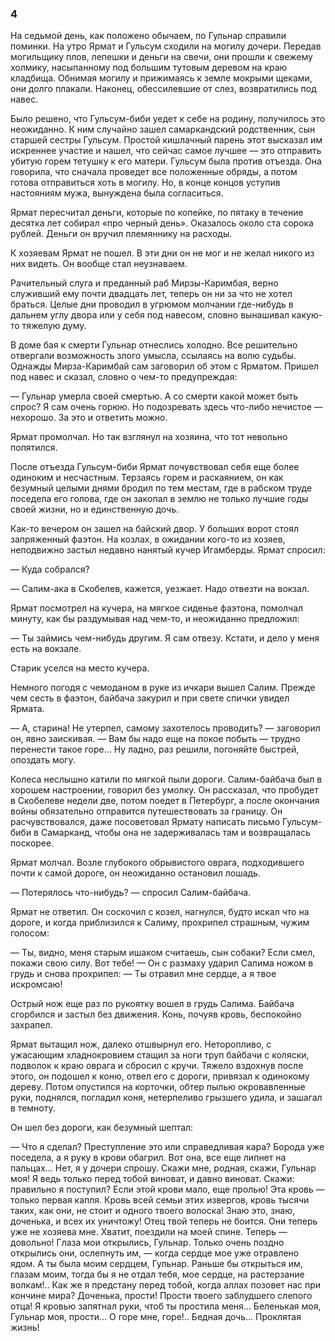 ### 4

На седьмой день, как положено обычаем, по Гульнар справили поминки.
На утро Ярмат и Гульсум сходили на могилу дочери.
Передав могильщику плов, лепешки и деньги на свечи, они прошли к свежему холмику, насыпанному под большим тутовым деревом на краю кладбища.
Обнимая могилу и прижимаясь к земле мокрыми щеками, они долго плакали.
Наконец, обессилевшие от слез, возвратились под навес.

Было решено, что Гульсум-биби уедет к себе на родину, получилось это неожиданно.
К ним случайно зашел самаркандский родственник, сын старшей сестры Гульсум.
Простой кишлачный парень этот высказал им искреннее участие и нашел, что сейчас самое лучшее — это отправить убитую горем тетушку к его матери.
Гульсум была против отъезда.
Она говорила, что сначала проведет все положенные обряды, а потом готова отправиться хоть в могилу.
Но, в конце концов уступив настояниям мужа, вынуждена была согласиться.

Ярмат пересчитал деньги, которые по копейке, по пятаку в течение десятка лет собирал «про черный день».
Оказалось около ста сорока рублей.
Деньги он вручил племяннику на расходы.

К хозяевам Ярмат не пошел.
В эти дни он не мог и не желал никого из них видеть.
Он вообще стал неузнаваем.

Рачительный слуга и преданный раб Мирзы-Каримбая, верно служивший ему почти двадцать лет, теперь он ни за что не хотел браться.
Целые дни проводил в угрюмом молчании где-нибудь в дальнем углу двора или у себя под навесом, словно вынашивал какую-то тяжелую думу.

В доме бая к смерти Гульнар отнеслись холодно.
Все решительно отвергали возможность злого умысла, ссылаясь на волю судьбы.
Однажды Мирза-Каримбай сам заговорил об этом с Ярматом.
Пришел под навес и сказал, словно о чем-то предупреждая:

— Гульнар умерла своей смертью.
А со смерти какой может быть спрос?
Я сам очень горюю.
Но подозревать здесь что-либо нечистое — нехорошо.
За это и ответить можно.

Ярмат промолчал.
Но так взглянул на хозяина, что тот невольно попятился.

После отъезда Гульсум-биби Ярмат почувствовал себя еще более одиноким и несчастным.
Терзаясь горем и раскаянием, он как безумный целыми днями бродил по тем местам, где в рабском труде поседела его голова, где он закопал в землю не только лучшие годы своей жизни, но и единственную дочь.

Как-то вечером он зашел на байский двор.
У больших ворот стоял запряженный фаэтон.
На козлах, в ожидании кого-то из хозяев, неподвижно застыл недавно нанятый кучер Игамберды.
Ярмат спросил:

— Куда собрался?

— Салим-ака в Скобелев, кажется, уезжает.
Надо отвезти на вокзал.

Ярмат посмотрел на кучера, на мягкое сиденье фаэтона, помолчал минуту, как бы раздумывая над чем-то, и неожиданно предложил:

— Ты займись чем-нибудь другим.
Я сам отвезу.
Кстати, и дело у меня есть на вокзале.

Старик уселся на место кучера.

Немного погодя с чемоданом в руке из ичкари вышел Салим.
Прежде чем сесть в фаэтон, байбача закурил и при свете спички увидел Ярмата.

— А, старина!
Не утерпел, самому захотелось проводить?
— заговорил он, явно заискивая.
— Вам бы надо еще на покое побыть — трудно перенести такое горе…
Ну ладно, раз решили, погоняйте быстрей, опоздать могу.

Колеса неслышно катили по мягкой пыли дороги.
Салим-байбача был в хорошем настроении, говорил без умолку.
Он рассказал, что пробудет в Скобелеве недели две, потом поедет в Петербург, а после окончания войны обязательно отправится путешествовать за границу.
Он расчувствовался, даже посоветовал Ярмату написать письмо Гульсум-биби в Самарканд, чтобы она не задерживалась там и возвращалась поскорее.

Ярмат молчал.
Возле глубокого обрывистого оврага, подходившего почти к самой дороге, он неожиданно остановил лошадь.

— Потерялось что-нибудь?
— спросил Салим-байбача.

Ярмат не ответил.
Он соскочил с козел, нагнулся, будто искал что на дороге, и когда приблизился к Салиму, прохрипел страшным, чужим голосом:

— Ты, видно, меня старым ишаком считаешь, сын собаки?
Если смел, покажи свою силу.
Вот тебе!
— Он с размаху ударил Салима ножом в грудь и снова прохрипел: — Ты отравил мне сердце, а я твое искромсаю!

Острый нож еще раз по рукоятку вошел в грудь Салима.
Байбача сгорбился и застыл без движения.
Конь, почуяв кровь, беспокойно захрапел.

Ярмат вытащил нож, далеко отшвырнул его.
Неторопливо, с ужасающим хладнокровием стащил за ноги труп байбачи с коляски, подволок к краю оврага и сбросил с кручи.
Тяжело вздохнув после этого, он подошел к коню, отвел его с дороги, привязал к одинокому дереву.
Потом опустился на корточки, обтер пылью окровавленные руки, поднялся, погладил коня, нетерпеливо грызшего удила, и зашагал в темноту.

Он шел без дороги, как безумный шептал:

— Что я сделал?
Преступление это или справедливая кара?
Борода уже поседела, а я руку в крови обагрил.
Вот она, все еще липнет на пальцах…
Нет, я у дочери спрошу.
Скажи мне, родная, скажи, Гульнар моя!
Я ведь только перед тобой виноват, и давно виноват.
Скажи: правильно я поступил?
Если этой крови мало, еще пролью!
Эта кровь — только первая капля.
Кровь всей семьи этих извергов, кровь тысячи таких, как они, не стоит и одного твоего волоска!
Знаю это, знаю, доченька, и всех их уничтожу!
Отец твой теперь не боится.
Они теперь уже не хозяева мне.
Хватит, поездили на моей спине.
Теперь — довольно!
Глаза мои открылись, Гульнар.
Только очень поздно открылись они, ослепнуть им, — когда сердце мое уже отравлено ядом.
А ты была моим сердцем, Гульнар.
Раньше бы открыться им, глазам моим, тогда бы я не отдал тебя, мое сердце, на растерзание волкам!..
Как же я предстану перед тобой, когда аллах позовет нас при кончине мира?
Доченька, прости!
Прости твоего заблудшего слепого отца!
Я кровью запятнал руки, чтоб ты простила меня…
Беленькая моя, Гульнар моя, прости…
О горе мне, горе!..
Бедная дочь…
Проклятая жизнь!
